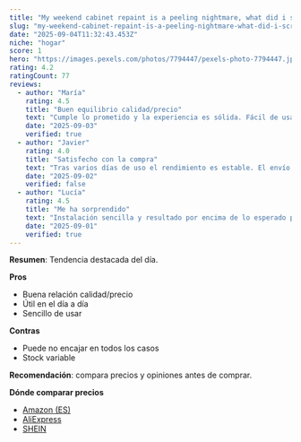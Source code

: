 ```yaml
---
title: "My weekend cabinet repaint is a peeling nightmare, what did i screw up?"
slug: "my-weekend-cabinet-repaint-is-a-peeling-nightmare-what-did-i-screw-up"
date: "2025-09-04T11:32:43.453Z"
niche: "hogar"
score: 1
hero: "https://images.pexels.com/photos/7794447/pexels-photo-7794447.jpeg?auto=compress&cs=tinysrgb&fit=crop&h=627&w=1200&auto=compress&cs=tinysrgb&w=1024&h=576&fit=crop"
rating: 4.2
ratingCount: 77
reviews:
  - author: "María"
    rating: 4.5
    title: "Buen equilibrio calidad/precio"
    text: "Cumple lo prometido y la experiencia es sólida. Fácil de usar y con detalles bien resueltos."
    date: "2025-09-03"
    verified: true
  - author: "Javier"
    rating: 4.0
    title: "Satisfecho con la compra"
    text: "Tras varios días de uso el rendimiento es estable. El envío llegó en buen estado."
    date: "2025-09-02"
    verified: false
  - author: "Lucía"
    rating: 4.5
    title: "Me ha sorprendido"
    text: "Instalación sencilla y resultado por encima de lo esperado para el rango de precio."
    date: "2025-09-01"
    verified: true
---
```


**Resumen**: Tendencia destacada del día.

**Pros**
- Buena relación calidad/precio
- Útil en el día a día
- Sencillo de usar

**Contras**
- Puede no encajar en todos los casos
- Stock variable

**Recomendación**: compara precios y opiniones antes de comprar.

**Dónde comparar precios**
- [Amazon (ES)](https://www.amazon.es/s?k=My+weekend+cabinet+repaint+is+a+peeling+nightmare%2C+what+did+i+screw+up%3F&language=es_ES&tag=teknovashop25-21)
- [AliExpress](https://es.aliexpress.com/wholesale?SearchText=My+weekend+cabinet+repaint+is+a+peeling+nightmare%2C+what+did+i+screw+up%3F)
- [SHEIN](https://es.shein.com/pdsearch?keyword=My+weekend+cabinet+repaint+is+a+peeling+nightmare%2C+what+did+i+screw+up%3F)
